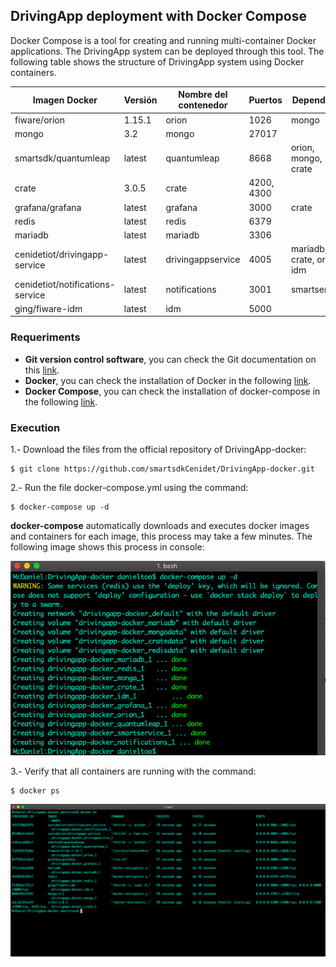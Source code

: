 ## DrivingApp deployment with Docker Compose

Docker Compose is a tool for creating and running multi-container Docker applications. The DrivingApp system can be deployed through this tool. The following table shows the structure of DrivingApp system using Docker containers.

|Imagen Docker|Versión|Nombre del contenedor|Puertos|Depende de|
|---------|-----------|----------|----------|-----------|
|fiware/orion|1.15.1|orion|1026|mongo|
|mongo|3.2|mongo|27017|
|smartsdk/quantumleap|latest|quantumleap|8668|orion, mongo, crate|
|crate|3.0.5|crate|4200, 4300|
|grafana/grafana|latest|grafana|3000|crate
|redis|latest|redis|6379|
|mariadb|latest|mariadb|3306|
|cenidetiot/drivingapp-service|latest|drivingappservice|4005|mariadb, crate, orion, idm|
|cenidetiot/notifications-service|latest|notifications|3001|smartservice|
|ging/fiware-idm|latest|idm|5000|

### Requeriments

- **Git version control software**, you can check the Git documentation on this [link](https://git-scm.com/).
- **Docker**, you can check the installation of Docker in the following [link](https://docs.docker.com/cs-engine/1.12/).
- **Docker Compose**, you can check the installation of docker-compose in the following [link](https://docs.docker.com/compose/install/).

### Execution 

1.- Download the files from the official repository of DrivingApp-docker:

    $ git clone https://github.com/smartsdkCenidet/DrivingApp-docker.git


2.- Run the file docker-compose.yml using the command:

    $ docker-compose up -d 


**docker-compose** automatically downloads and executes docker images and containers for each image, this process may take a few minutes. The following image shows this process in console:

![docker-compose up -d](./img/dockerDeploy1.png)


3.- Verify that all containers are running with the command:

    $ docker ps 

![docker ps](./img/dockerDeploy2.png)

